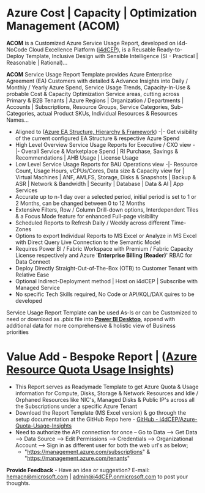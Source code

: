 # Azure Cost | Capacity | Optimization Management (ACOM)
**ACOM** is a Customized Azure Service Usage Report, developed on i4d-NoCode Cloud Excellence Platform ([i4dCEP](https://github.com/i4dCEP/NICE)), is a Reusable Ready-to-Deploy Template, Inclusive Design with Sensible Intelligence (SI - Practical | Reasonable | Rational)...

**ACOM** Service Usage Report Template provides Azure Enterprise Agreement (EA) Customers with detailed & Advance Insights into Daily / Monthly / Yearly Azure Spend, Service Usage Trends, Capacity-In-Use & probable Cost & Capacity Optimization Service areas, cutting across Primary & B2B Tenants | Azure Regions | Organization / Departments | Accounts | Subscriptions, Resource Groups, Service Categories, Sub-Categories, actual Product SKUs, Individual Resources & Resources Names...

* Aligned to ([Azure EA Structure, Hierarchy & Framework](https://github.com/i4dCEP/Azure-EA-Framework)) -|- Get visibility of the current configured EA Structure & respective Azure Spend
* High Level Overview Service Usage Reports for Executive / CXO view -|- Overall Service & Marketplace Spend | RI Purchase, Savings & Recommendations | AHB Usage | License Usage
* Low Level Service Usage Reports for BAU Operations view -|- Resource Count, Usage Hours, vCPUs/Cores, Data size & Capacity view for | Virtual Machines | ANF, AMLFS, Storage, Disks & Snapshots | Backup & ASR | Network & Bandwidth | Security | Database | Data & AI | App Services
* Accurate up to n-1 day over a selected period, initial period is set to 1 or 2 Months, can be changed between 0 to 12 Months
* Extensive Filters, Row / Column Drill-down options, Interdependent Tiles & a Focus Mode feature for enhanced Full-page visibility
* Scheduled Reports to Refresh Daily / Weekly across different Time-Zones
* Options to export Individual Reports to MS Excel or Analyze in MS Excel with Direct Query Live Connection to the Semantic Model
* Requires Power BI / Fabric Workspace with Premium / Fabric Capacity License respectively and Azure '**Enterprise Billing (Reader)**' RBAC for Data Connect
* Deploy Directly Straight-Out-of-The-Box (OTB) to Customer Tenant with Relative Ease
* Optional Indirect-Deployment method | Host on i4dCEP | Subscribe with Managed Service
* No specific Tech Skills required, No Code or API/KQL/DAX quires to be developed

Service Usage Report Template can be used As-Is or can be Customized to need or download as .pbix file into **[Power BI Desktop](https://aka.ms/pbiSingleInstaller)**, append with additional data for more comprehensive & holistic view of Business priorities

# Value Add - Bespoke Report | ([Azure Resource Quota Usage Insights](https://github.com/i4dCEP/Azure-Quota-Usage-Insights))
* This Report serves as Readymade Template to get Azure Quota & Usage information for Compute, Disks, Storage & Network Resources and Idle / Orphaned Resources like NIC's, Managed Disks & Public IP's across all the Subscriptions under a specific Azure Tenant
* Download the Report Template (MS Excel version) & go through the setup documentation at the GitHub Repo here - [GitHub - i4dCEP/Azure-Quota-Usage-Insights](https://github.com/i4dCEP/Azure-Quota-Usage-Insights) 
* Need to authorize the API connection for once – Go to Data --> Get Data --> Data Source --> Edit Permissions --> Credentials --> Organizational Account --> Sign in as different user for both the web url's as below;
  * "https://management.azure.com/subscriptions" & "https://management.azure.com/tenants"


**Provide Feedback** - Have an idea or suggestion? E-mail: hemacn@microsoft.com | admin@i4dCEP.onmicrosoft.com to post your thoughts.
